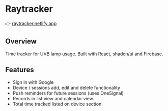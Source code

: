 # Raytracker

👉 [raytracker.netlify.app](https://raytracker.netlify.app/)

## Overview

Time tracker for UVB lamp usage.
Built with React, shadcn/ui and Firebase.

## Features

- Sign in with Google
- Device / sessions add, edit and delete functionality
- Push reminders for future sessions (uses OneSignal)
- Records in list view and calendar view.
- Total time tracked listed on device section.
